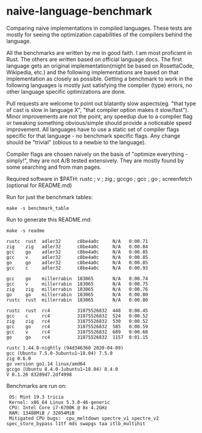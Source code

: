 # naive-language-benchmark

Comparing naive implementations in compiled languages. These tests are mostly for seeing the optimization capabilities of the compilers behind the language.

All the benchmarks are written by me in good faith. I am most proficient in Rust. The others are written based on official language docs.
The first language gets an original implementation(might be based on RosettaCode, Wikipedia, etc.) and the following implementations
are based on that implementation as closely as possible. Getting a benchmark to work in the following languages is mostly just satisfying 
the compiler (type) errors, no other language specific optimizations are done.

Pull requests are welcome to point out blatantly slow aspects(eg. "that type of cast is slow in language X", "that compiler option makes it slow/fast"). Minor improvements
are not the point, any speedup due to a compiler flag or tweaking something obvious/simple should provide a noticeable speed improvement. 
All languages have to use a static set of compiler flags specific for that language - no benchmark specific flags.
Any change should be "trivial" (obious to a newbie to the language).

Compiler flags are chosen naively on the basis of "optimize everything - simply!", they are not A/B tested extensively. They are mostly found by some searching and from man pages.

Required software in $PATH: rustc ; v ; zig ; gccgo ; gcc ; go ; screenfetch (optional for README.md)

Run for just the benchmark tables:
```
make -s benchmark_table
```

Run to generate this README.md:
```
make -s readme
```

```
rustc  rust  adler32      c8be4a0c     N/A   0:00.71
zig    zig   adler32      c8be4a0c     N/A   0:00.84
gcc    go    adler32      c8be4a0c     N/A   0:00.85
gcc    v     adler32      c8be4a0c     N/A   0:00.85
go     go    adler32      c8be4a0c     N/A   0:00.85
gcc    c     adler32      c8be4a0c     N/A   0:00.93

gcc    go    millerrabin  183065       N/A   0:00.74
gcc    v     millerrabin  183065       N/A   0:00.75
zig    zig   millerrabin  183065       N/A   0:00.76
go     go    millerrabin  183065       N/A   0:00.80
rustc  rust  millerrabin  183065       N/A   0:00.80

rustc  rust  rc4          31875526832  448   0:00.45
gcc    c     rc4          31875526832  524   0:00.52
zig    zig   rc4          31875526832  530   0:00.52
gcc    go    rc4          31875526832  585   0:00.59
gcc    v     rc4          31875526832  689   0:00.68
go     go    rc4          31875526832  1157  0:01.15
```
```
rustc 1.44.0-nightly (94d346360 2020-04-09)
gcc (Ubuntu 7.5.0-3ubuntu1~18.04) 7.5.0
zig 0.6.0
go version go1.14 linux/amd64
gccgo (Ubuntu 8.4.0-1ubuntu1~18.04) 8.4.0
V 0.1.26 83289d7.2df4998
```
Benchmarks are run on:
```
 OS: Mint 19.3 tricia
 Kernel: x86_64 Linux 5.3.0-46-generic
 CPU: Intel Core i7-6700K @ 8x 4.2GHz
 RAM: 13488MiB / 32054MiB
 Mitigated CPU bugs:  cpu_meltdown spectre_v1 spectre_v2 spec_store_bypass l1tf mds swapgs taa itlb_multihit
```
